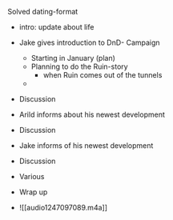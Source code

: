 Solved dating-format

- intro: update about life 
- Jake gives introduction to DnD- Campaign 
	- Starting in January (plan)
	- Planning to do the Ruin-story
		- when Ruin comes out of the tunnels
	- 
- Discussion 
- Arild informs about his newest development 
- Discussion 
- Jake informs of his newest development 
- Discussion 
- Various 
- Wrap up

- ![[audio1247097089.m4a]]